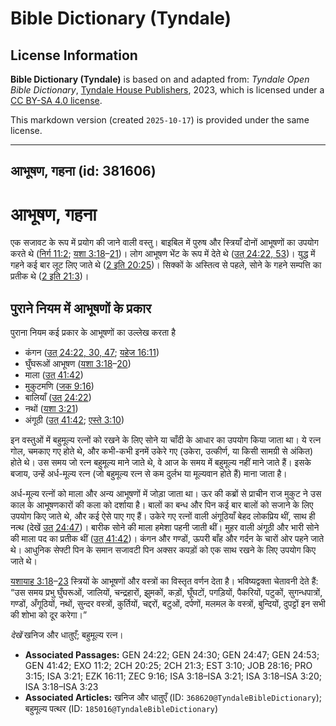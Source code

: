# Bible Dictionary (Tyndale)

## License Information

**Bible Dictionary (Tyndale)** is based on and adapted from: _Tyndale Open Bible Dictionary_, [Tyndale House Publishers](https://tyndaleopenresources.com/), 2023, which is licensed under a [CC BY-SA 4.0 license](https://creativecommons.org/licenses/by-sa/4.0/legalcode.en).

This markdown version (created `2025-10-17`) is provided under the same license.



--------------------------------

## आभूषण, गहना (id: 381606)

आभूषण, गहना
===========

एक सजावट के रूप में प्रयोग की जाने वाली वस्तु। बाइबिल में पुरुष और स्त्रियाँ दोनों आभूषणों का उपयोग करते थे ([निर्ग 11:2](https://ref.ly/Exod11:2); [यशा 3:18](https://ref.ly/Isa3:18-Isa3:21)–[21](https://ref.ly/Isa3:18-Isa3:21))। लोग आभूषण भेंट के रूप में देते थे ([उत् 24:22, 53](https://ref.ly/Gen24:22,Gen24:53))। युद्ध में गहने कई बार लूट लिए जाते थे ([2 इति 20:25](https://ref.ly/2Chr20:25))। सिक्कों के अस्तित्व से पहले, सोने के गहने सम्पत्ति का प्रतीक थे ([2 इति 21:3](https://ref.ly/2Chr21:3))।

पुराने नियम में आभूषणों के प्रकार
---------------------------------

पुराना नियम कई प्रकार के आभूषणों का उल्लेख करता है

* कंगन ([उत् 24:22, 30, 47](https://ref.ly/Gen24:22,Gen24:30,Gen24:47); [यहेज 16:11](https://ref.ly/Ezek16:11))
* घुँघरूओं आभूषण ([यशा 3:18](https://ref.ly/Isa3:18-Isa3:20)–[20](https://ref.ly/Isa3:18-Isa3:20))
* माला ([उत् 41:42](https://ref.ly/Gen41:42))
* मुकुटमणि ([जक 9:16](https://ref.ly/Zech9:16))
* बालियाँ ([उत् 24:22](https://ref.ly/Gen24:22))
* नथों ([यशा 3:21](https://ref.ly/Isa3:21))
* अंगूठी ([उत् 41:42](https://ref.ly/Gen41:42); [एस्ते 3:10](https://ref.ly/Esth3:10))

इन वस्तुओं में बहुमूल्य रत्नों को रखने के लिए सोने या चाँदी के आधार का उपयोग किया जाता था। ये रत्न गोल, चमकाए गए होते थे, और कभी\-कभी इनमें उकेरे गए (उकेरा, उत्कीर्ण, या किसी सामग्री से अंकित) होते थे। उस समय जो रत्न बहुमूल्य माने जाते थे, वे आज के समय में बहुमूल्य नहीं माने जाते हैं। इसके बजाय, उन्हें अर्ध\-मूल्य रत्न (जो बहुमूल्य रत्न से कम दुर्लभ या मूल्यवान होते हैं) माना जाता है।

अर्ध\-मूल्य रत्नों को माला और अन्य आभूषणों में जोड़ा जाता था। ऊर की कब्रों से प्राचीन राज मुकुट ने उस काल के आभूषणकारों की कला को दर्शाया है। बालों का बन्ध और पिन कई बार बालों को सजाने के लिए उपयोग किए जाते थे, और कई ऐसे पाए गए हैं। उकेरे गए रत्नों वाली अंगूठियाँ बेहद लोकप्रिय थीं, साथ ही नत्थ (देखें [उत् 24:47](https://ref.ly/Gen24:47))। बारीक सोने की माला हमेशा पहनी जाती थीं। मुहर वाली अंगूठी और भारी सोने की माला पद का प्रतीक थीं ([उत् 41:42](https://ref.ly/Gen41:42))। कंगन और गण्डों, ऊपरी बाँह और गर्दन के चारों ओर पहने जाते थे। आधुनिक सेफ्टी पिन के समान सजावटी पिन अक्सर कपड़ों को एक साथ रखने के लिए उपयोग किए जाते थे।

[यशायाह 3:18](https://ref.ly/Isa3:18-Isa3:23)–[23](https://ref.ly/Isa3:18-Isa3:23) स्त्रियों के आभूषणों और वस्त्रों का विस्तृत वर्णन देता है। भविष्यद्वक्ता चेतावनी देते हैं: “उस समय प्रभु घुँघरूओं, जालियों, चन्द्रहारों, झुमकों, कड़ों, घूँघटों, पगड़ियों, पैकरियों, पटुकों, सुगन्धपात्रों, गण्डों, अँगूठियों, नथों, सुन्दर वस्त्रों, कुर्तियों, चद्दरों, बटुओं, दर्पणों, मलमल के वस्त्रों, बुन्दियों, दुपट्टों इन सभी की शोभा को दूर करेगा।”

*देखें* खनिज और धातुएँ; बहुमूल्य रत्न।

* **Associated Passages:** GEN 24:22; GEN 24:30; GEN 24:47; GEN 24:53; GEN 41:42; EXO 11:2; 2CH 20:25; 2CH 21:3; EST 3:10; JOB 28:16; PRO 3:15; ISA 3:21; EZK 16:11; ZEC 9:16; ISA 3:18–ISA 3:21; ISA 3:18–ISA 3:20; ISA 3:18–ISA 3:23
* **Associated Articles:** खनिज और धातुएँ (ID: `368620@TyndaleBibleDictionary`); बहुमूल्य पत्थर (ID: `185016@TyndaleBibleDictionary`)

